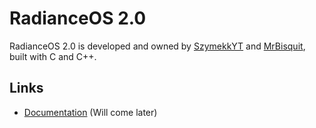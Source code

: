 # RadianceOS 2.0
RadianceOS 2.0 is developed and owned by [SzymekkYT](https://github.com/SzymekkYT/) and [MrBisquit](https://github.com/MrBisquit/), built with C and C++.

## Links
- [Documentation](#/docs/index.md) (Will come later)
